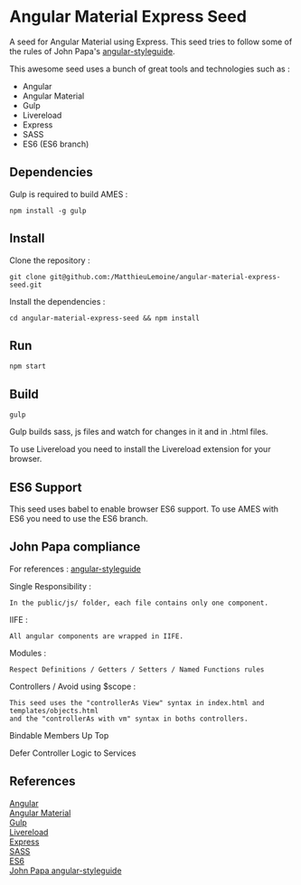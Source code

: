 # Angular Material Express Seed

A seed for Angular Material using Express.
This seed tries to follow some of the rules of John Papa's [angular-styleguide](https://github.com/johnpapa/angular-styleguide).

This awesome seed uses a bunch of great tools and technologies such as :

<ul>
    <li>Angular</li>
    <li>Angular Material</li>
    <li>Gulp</li>
    <li>Livereload</li>
    <li>Express</li>
    <li>SASS</li>
    <li>ES6 (ES6 branch)</li>
</ul>

## Dependencies

Gulp is required to build AMES :

    npm install -g gulp

## Install

Clone the repository :

    git clone git@github.com:/MatthieuLemoine/angular-material-express-seed.git

Install the dependencies :

    cd angular-material-express-seed && npm install

## Run

    npm start

## Build

    gulp

Gulp builds sass, js files and watch for changes in it and in .html files.

To use Livereload you need to install the Livereload extension for your browser.

## ES6 Support

This seed uses babel to enable browser ES6 support.
To use AMES with ES6 you need to use the ES6 branch.

## John Papa compliance

For references : [angular-styleguide](https://github.com/johnpapa/angular-styleguide)

Single Responsibility  :

    In the public/js/ folder, each file contains only one component.

IIFE :

    All angular components are wrapped in IIFE.

Modules :

    Respect Definitions / Getters / Setters / Named Functions rules

Controllers / Avoid using $scope :

    This seed uses the "controllerAs View" syntax in index.html and templates/objects.html
    and the "controllerAs with vm" syntax in boths controllers.

Bindable Members Up Top

Defer Controller Logic to Services

## References

[Angular](https://angularjs.org/)<br>
[Angular Material](https://material.angularjs.org/latest/)<br>
[Gulp](http://gulpjs.com/)<br>
[Livereload](http://livereload.com/)<br>
[Express](http://expressjs.com/en/index.html)<br>
[SASS](http://sass-lang.com/)<br>
[ES6](http://es6-features.org/)<br>
[John Papa angular-styleguide](https://github.com/johnpapa/angular-styleguide)<br>
